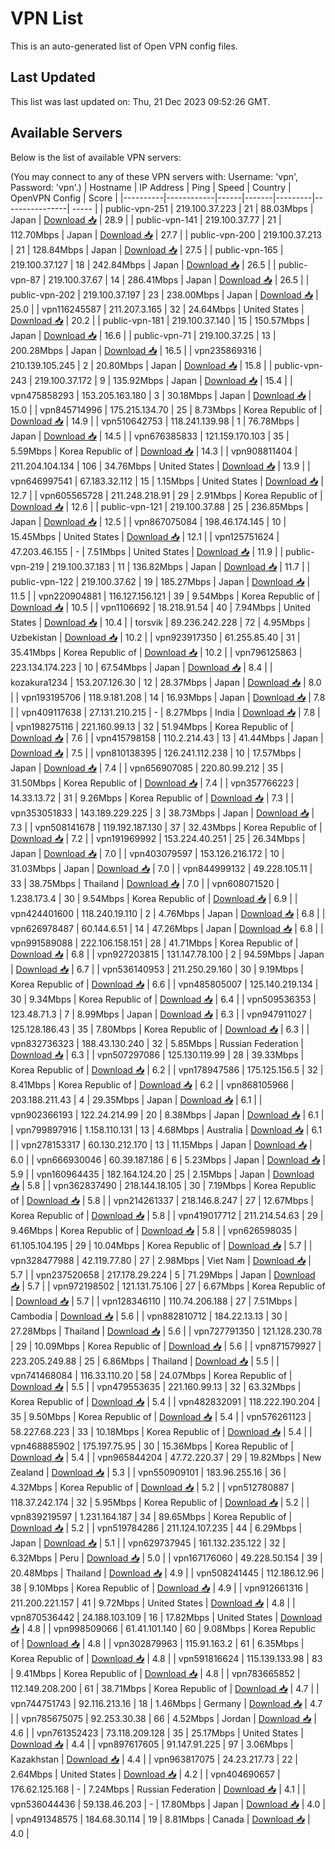 # VPN List

This is an auto-generated list of Open VPN config files.

## Last Updated

This list was last updated on: Thu, 21 Dec 2023 09:52:26 GMT.

## Available Servers

Below is the list of available VPN servers:

(You may connect to any of these VPN servers with: Username: 'vpn', Password: 'vpn'.)
| Hostname | IP Address | Ping | Speed | Country | OpenVPN Config | Score |
|----------|------------|------|-------|---------|----------------| ----- |
| public-vpn-251 | 219.100.37.223 | 21 | 88.03Mbps | Japan | [Download 📥](./configs/server_0_JP.ovpn) | 28.9 |
| public-vpn-141 | 219.100.37.77 | 21 | 112.70Mbps | Japan | [Download 📥](./configs/server_1_JP.ovpn) | 27.7 |
| public-vpn-200 | 219.100.37.213 | 21 | 128.84Mbps | Japan | [Download 📥](./configs/server_2_JP.ovpn) | 27.5 |
| public-vpn-165 | 219.100.37.127 | 18 | 242.84Mbps | Japan | [Download 📥](./configs/server_3_JP.ovpn) | 26.5 |
| public-vpn-87 | 219.100.37.67 | 14 | 286.41Mbps | Japan | [Download 📥](./configs/server_4_JP.ovpn) | 26.5 |
| public-vpn-202 | 219.100.37.197 | 23 | 238.00Mbps | Japan | [Download 📥](./configs/server_5_JP.ovpn) | 25.0 |
| vpn116245587 | 211.207.3.165 | 32 | 24.64Mbps | United States | [Download 📥](./configs/server_6_US.ovpn) | 20.2 |
| public-vpn-181 | 219.100.37.140 | 15 | 150.57Mbps | Japan | [Download 📥](./configs/server_7_JP.ovpn) | 16.6 |
| public-vpn-71 | 219.100.37.25 | 13 | 200.28Mbps | Japan | [Download 📥](./configs/server_8_JP.ovpn) | 16.5 |
| vpn235869316 | 210.139.105.245 | 2 | 20.80Mbps | Japan | [Download 📥](./configs/server_9_JP.ovpn) | 15.8 |
| public-vpn-243 | 219.100.37.172 | 9 | 135.92Mbps | Japan | [Download 📥](./configs/server_10_JP.ovpn) | 15.4 |
| vpn475858293 | 153.205.163.180 | 3 | 30.18Mbps | Japan | [Download 📥](./configs/server_11_JP.ovpn) | 15.0 |
| vpn845714996 | 175.215.134.70 | 25 | 8.73Mbps | Korea Republic of | [Download 📥](./configs/server_12_KR.ovpn) | 14.9 |
| vpn510642753 | 118.241.139.98 | 1 | 76.78Mbps | Japan | [Download 📥](./configs/server_13_JP.ovpn) | 14.5 |
| vpn676385833 | 121.159.170.103 | 35 | 5.59Mbps | Korea Republic of | [Download 📥](./configs/server_14_KR.ovpn) | 14.3 |
| vpn908811404 | 211.204.104.134 | 106 | 34.76Mbps | United States | [Download 📥](./configs/server_15_US.ovpn) | 13.9 |
| vpn646997541 | 67.183.32.112 | 15 | 1.15Mbps | United States | [Download 📥](./configs/server_16_US.ovpn) | 12.7 |
| vpn605565728 | 211.248.218.91 | 29 | 2.91Mbps | Korea Republic of | [Download 📥](./configs/server_17_KR.ovpn) | 12.6 |
| public-vpn-121 | 219.100.37.88 | 25 | 236.85Mbps | Japan | [Download 📥](./configs/server_18_JP.ovpn) | 12.5 |
| vpn867075084 | 198.46.174.145 | 10 | 15.45Mbps | United States | [Download 📥](./configs/server_19_US.ovpn) | 12.1 |
| vpn125751624 | 47.203.46.155 | - | 7.51Mbps | United States | [Download 📥](./configs/server_20_US.ovpn) | 11.9 |
| public-vpn-219 | 219.100.37.183 | 11 | 136.82Mbps | Japan | [Download 📥](./configs/server_21_JP.ovpn) | 11.7 |
| public-vpn-122 | 219.100.37.62 | 19 | 185.27Mbps | Japan | [Download 📥](./configs/server_22_JP.ovpn) | 11.5 |
| vpn220904881 | 116.127.156.121 | 39 | 9.54Mbps | Korea Republic of | [Download 📥](./configs/server_23_KR.ovpn) | 10.5 |
| vpn1106692 | 18.218.91.54 | 40 | 7.94Mbps | United States | [Download 📥](./configs/server_24_US.ovpn) | 10.4 |
| torsvik | 89.236.242.228 | 72 | 4.95Mbps | Uzbekistan | [Download 📥](./configs/server_25_UZ.ovpn) | 10.2 |
| vpn923917350 | 61.255.85.40 | 31 | 35.41Mbps | Korea Republic of | [Download 📥](./configs/server_26_KR.ovpn) | 10.2 |
| vpn796125863 | 223.134.174.223 | 10 | 67.54Mbps | Japan | [Download 📥](./configs/server_27_JP.ovpn) | 8.4 |
| kozakura1234 | 153.207.126.30 | 12 | 28.37Mbps | Japan | [Download 📥](./configs/server_28_JP.ovpn) | 8.0 |
| vpn193195706 | 118.9.181.208 | 14 | 16.93Mbps | Japan | [Download 📥](./configs/server_29_JP.ovpn) | 7.8 |
| vpn409117638 | 27.131.210.215 | - | 8.27Mbps | India | [Download 📥](./configs/server_30_IN.ovpn) | 7.8 |
| vpn198275116 | 221.160.99.13 | 32 | 51.94Mbps | Korea Republic of | [Download 📥](./configs/server_31_KR.ovpn) | 7.6 |
| vpn415798158 | 110.2.214.43 | 13 | 41.44Mbps | Japan | [Download 📥](./configs/server_32_JP.ovpn) | 7.5 |
| vpn810138395 | 126.241.112.238 | 10 | 17.57Mbps | Japan | [Download 📥](./configs/server_33_JP.ovpn) | 7.4 |
| vpn656907085 | 220.80.99.212 | 35 | 31.50Mbps | Korea Republic of | [Download 📥](./configs/server_34_KR.ovpn) | 7.4 |
| vpn357766223 | 14.33.13.72 | 31 | 9.26Mbps | Korea Republic of | [Download 📥](./configs/server_35_KR.ovpn) | 7.3 |
| vpn353051833 | 143.189.229.225 | 3 | 38.73Mbps | Japan | [Download 📥](./configs/server_36_JP.ovpn) | 7.3 |
| vpn508141678 | 119.192.187.130 | 37 | 32.43Mbps | Korea Republic of | [Download 📥](./configs/server_37_KR.ovpn) | 7.2 |
| vpn191969992 | 153.224.40.251 | 25 | 26.34Mbps | Japan | [Download 📥](./configs/server_38_JP.ovpn) | 7.0 |
| vpn403079597 | 153.126.216.172 | 10 | 31.03Mbps | Japan | [Download 📥](./configs/server_39_JP.ovpn) | 7.0 |
| vpn844999132 | 49.228.105.11 | 33 | 38.75Mbps | Thailand | [Download 📥](./configs/server_40_TH.ovpn) | 7.0 |
| vpn608071520 | 1.238.173.4 | 30 | 9.54Mbps | Korea Republic of | [Download 📥](./configs/server_41_KR.ovpn) | 6.9 |
| vpn424401600 | 118.240.19.110 | 2 | 4.76Mbps | Japan | [Download 📥](./configs/server_42_JP.ovpn) | 6.8 |
| vpn626978487 | 60.144.6.51 | 14 | 47.26Mbps | Japan | [Download 📥](./configs/server_43_JP.ovpn) | 6.8 |
| vpn991589088 | 222.106.158.151 | 28 | 41.71Mbps | Korea Republic of | [Download 📥](./configs/server_44_KR.ovpn) | 6.8 |
| vpn927203815 | 131.147.78.100 | 2 | 94.59Mbps | Japan | [Download 📥](./configs/server_45_JP.ovpn) | 6.7 |
| vpn536140953 | 211.250.29.160 | 30 | 9.19Mbps | Korea Republic of | [Download 📥](./configs/server_46_KR.ovpn) | 6.6 |
| vpn485805007 | 125.140.219.134 | 30 | 9.34Mbps | Korea Republic of | [Download 📥](./configs/server_47_KR.ovpn) | 6.4 |
| vpn509536353 | 123.48.71.3 | 7 | 8.99Mbps | Japan | [Download 📥](./configs/server_48_JP.ovpn) | 6.3 |
| vpn947911027 | 125.128.186.43 | 35 | 7.80Mbps | Korea Republic of | [Download 📥](./configs/server_49_KR.ovpn) | 6.3 |
| vpn832736323 | 188.43.130.240 | 32 | 5.85Mbps | Russian Federation | [Download 📥](./configs/server_50_RU.ovpn) | 6.3 |
| vpn507297086 | 125.130.119.99 | 28 | 39.33Mbps | Korea Republic of | [Download 📥](./configs/server_51_KR.ovpn) | 6.2 |
| vpn178947586 | 175.125.156.5 | 32 | 8.41Mbps | Korea Republic of | [Download 📥](./configs/server_52_KR.ovpn) | 6.2 |
| vpn868105966 | 203.188.211.43 | 4 | 29.35Mbps | Japan | [Download 📥](./configs/server_53_JP.ovpn) | 6.1 |
| vpn902366193 | 122.24.214.99 | 20 | 8.38Mbps | Japan | [Download 📥](./configs/server_54_JP.ovpn) | 6.1 |
| vpn799897916 | 1.158.110.131 | 13 | 4.68Mbps | Australia | [Download 📥](./configs/server_55_AU.ovpn) | 6.1 |
| vpn278153317 | 60.130.212.170 | 13 | 11.15Mbps | Japan | [Download 📥](./configs/server_56_JP.ovpn) | 6.0 |
| vpn666930046 | 60.39.187.186 | 6 | 5.23Mbps | Japan | [Download 📥](./configs/server_57_JP.ovpn) | 5.9 |
| vpn160964435 | 182.164.124.20 | 25 | 2.15Mbps | Japan | [Download 📥](./configs/server_58_JP.ovpn) | 5.8 |
| vpn362837490 | 218.144.18.105 | 30 | 7.19Mbps | Korea Republic of | [Download 📥](./configs/server_59_KR.ovpn) | 5.8 |
| vpn214261337 | 218.146.8.247 | 27 | 12.67Mbps | Korea Republic of | [Download 📥](./configs/server_60_KR.ovpn) | 5.8 |
| vpn419017712 | 211.214.54.63 | 29 | 9.46Mbps | Korea Republic of | [Download 📥](./configs/server_61_KR.ovpn) | 5.8 |
| vpn626598035 | 61.105.104.195 | 29 | 10.04Mbps | Korea Republic of | [Download 📥](./configs/server_62_KR.ovpn) | 5.7 |
| vpn328477988 | 42.119.77.80 | 27 | 2.98Mbps | Viet Nam | [Download 📥](./configs/server_63_VN.ovpn) | 5.7 |
| vpn237520658 | 217.178.29.224 | 5 | 71.29Mbps | Japan | [Download 📥](./configs/server_64_JP.ovpn) | 5.7 |
| vpn972198502 | 121.131.75.106 | 27 | 6.67Mbps | Korea Republic of | [Download 📥](./configs/server_65_KR.ovpn) | 5.7 |
| vpn128346110 | 110.74.206.188 | 27 | 7.51Mbps | Cambodia | [Download 📥](./configs/server_66_KH.ovpn) | 5.6 |
| vpn882810712 | 184.22.13.13 | 30 | 27.28Mbps | Thailand | [Download 📥](./configs/server_67_TH.ovpn) | 5.6 |
| vpn727791350 | 121.128.230.78 | 29 | 10.09Mbps | Korea Republic of | [Download 📥](./configs/server_68_KR.ovpn) | 5.6 |
| vpn871579927 | 223.205.249.88 | 25 | 6.86Mbps | Thailand | [Download 📥](./configs/server_69_TH.ovpn) | 5.5 |
| vpn741468084 | 116.33.110.20 | 58 | 24.07Mbps | Korea Republic of | [Download 📥](./configs/server_70_KR.ovpn) | 5.5 |
| vpn479553635 | 221.160.99.13 | 32 | 63.32Mbps | Korea Republic of | [Download 📥](./configs/server_71_KR.ovpn) | 5.4 |
| vpn482832091 | 118.222.190.204 | 35 | 9.50Mbps | Korea Republic of | [Download 📥](./configs/server_72_KR.ovpn) | 5.4 |
| vpn576261123 | 58.227.68.223 | 33 | 10.18Mbps | Korea Republic of | [Download 📥](./configs/server_73_KR.ovpn) | 5.4 |
| vpn468885902 | 175.197.75.95 | 30 | 15.36Mbps | Korea Republic of | [Download 📥](./configs/server_74_KR.ovpn) | 5.4 |
| vpn965844204 | 47.72.220.37 | 29 | 19.82Mbps | New Zealand | [Download 📥](./configs/server_75_NZ.ovpn) | 5.3 |
| vpn550909101 | 183.96.255.16 | 36 | 4.32Mbps | Korea Republic of | [Download 📥](./configs/server_76_KR.ovpn) | 5.2 |
| vpn512780887 | 118.37.242.174 | 32 | 5.95Mbps | Korea Republic of | [Download 📥](./configs/server_77_KR.ovpn) | 5.2 |
| vpn839219597 | 1.231.164.187 | 34 | 89.65Mbps | Korea Republic of | [Download 📥](./configs/server_78_KR.ovpn) | 5.2 |
| vpn519784286 | 211.124.107.235 | 44 | 6.29Mbps | Japan | [Download 📥](./configs/server_79_JP.ovpn) | 5.1 |
| vpn629737945 | 161.132.235.122 | 32 | 6.32Mbps | Peru | [Download 📥](./configs/server_80_PE.ovpn) | 5.0 |
| vpn167176060 | 49.228.50.154 | 39 | 20.48Mbps | Thailand | [Download 📥](./configs/server_81_TH.ovpn) | 4.9 |
| vpn508241445 | 112.186.12.96 | 38 | 9.10Mbps | Korea Republic of | [Download 📥](./configs/server_82_KR.ovpn) | 4.9 |
| vpn912661316 | 211.200.221.157 | 41 | 9.72Mbps | United States | [Download 📥](./configs/server_83_US.ovpn) | 4.8 |
| vpn870536442 | 24.188.103.109 | 16 | 17.82Mbps | United States | [Download 📥](./configs/server_84_US.ovpn) | 4.8 |
| vpn998509066 | 61.41.101.140 | 60 | 9.08Mbps | Korea Republic of | [Download 📥](./configs/server_85_KR.ovpn) | 4.8 |
| vpn302879963 | 115.91.163.2 | 61 | 6.35Mbps | Korea Republic of | [Download 📥](./configs/server_86_KR.ovpn) | 4.8 |
| vpn591816624 | 115.139.133.98 | 83 | 9.41Mbps | Korea Republic of | [Download 📥](./configs/server_87_KR.ovpn) | 4.8 |
| vpn783665852 | 112.149.208.200 | 61 | 38.71Mbps | Korea Republic of | [Download 📥](./configs/server_88_KR.ovpn) | 4.7 |
| vpn744751743 | 92.116.213.16 | 18 | 1.46Mbps | Germany | [Download 📥](./configs/server_89_DE.ovpn) | 4.7 |
| vpn785675075 | 92.253.30.38 | 66 | 4.52Mbps | Jordan | [Download 📥](./configs/server_90_JO.ovpn) | 4.6 |
| vpn761352423 | 73.118.209.128 | 35 | 25.17Mbps | United States | [Download 📥](./configs/server_91_US.ovpn) | 4.4 |
| vpn897617605 | 91.147.91.225 | 97 | 3.06Mbps | Kazakhstan | [Download 📥](./configs/server_92_KZ.ovpn) | 4.4 |
| vpn963817075 | 24.23.217.73 | 22 | 2.64Mbps | United States | [Download 📥](./configs/server_93_US.ovpn) | 4.2 |
| vpn404690657 | 176.62.125.168 | - | 7.24Mbps | Russian Federation | [Download 📥](./configs/server_94_RU.ovpn) | 4.1 |
| vpn536044436 | 59.138.46.203 | - | 17.80Mbps | Japan | [Download 📥](./configs/server_95_JP.ovpn) | 4.0 |
| vpn491348575 | 184.68.30.114 | 19 | 8.81Mbps | Canada | [Download 📥](./configs/server_96_CA.ovpn) | 4.0 |

